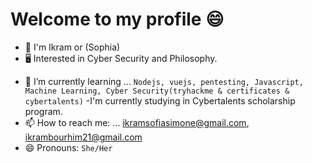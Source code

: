 # Welcome to my profile 😄

* 👦 I'm Ikram or (Sophia)
* 🖥 Interested in Cyber Security and Philosophy.

- 🌱 I’m currently learning ... `Nodejs, vuejs, pentesting, Javascript, Machine Learning, Cyber Security(tryhackme & certificates & cybertalents)`
-I'm currently studying in Cybertalents scholarship program.
- 📫 How to reach me: ...  ikramsofiasimone@gmail.com, ikrambourhim21@gmail.com
- 😄 Pronouns: `She/Her`
